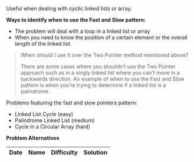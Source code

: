 Useful when dealing with cyclic linked lists or array.

**Ways to identify when to use the Fast and Slow pattern:**

- The problem will deal with a loop in a linked list or array
- When you need to know the position of a certain element or the overall length of the linked list.


> When should I use it over the Two Pointer method mentioned above?  
> 
> There are some cases where you shouldn’t use the Two Pointer approach such as in a singly linked list where you can’t move in a backwards direction. An example of when to use the Fast and Slow pattern is when you’re trying to determine if a linked list is a palindrome.  

Problems featuring the fast and slow pointers pattern:  
- Linked List Cycle (easy)
- Palindrome Linked List (medium)
- Cycle in a Circular Array (hard)

**Problem Alternatives**

| Date | Name | Difficulty | Solution |
|:----:|:-----|:----------:|:--------:|
